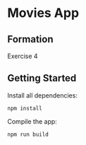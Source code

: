 # Movies App

## Formation
Exercise 4

## Getting Started

Install all dependencies: 
```
npm install
```


Compile the app:
```
npm run build
```
